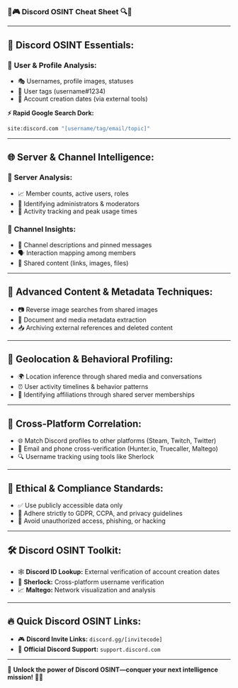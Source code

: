 ### 🚀🎮 **Discord OSINT Cheat Sheet** 🔍💬

---

## 📌 **Discord OSINT Essentials:**

### 🧩 **User & Profile Analysis:**
- 🎭 Usernames, profile images, statuses
- 🔖 User tags (username#1234)
- 📅 Account creation dates (via external tools)

**⚡ Rapid Google Search Dork:**
```bash
site:discord.com "[username/tag/email/topic]"
```

---

## 🌐 **Server & Channel Intelligence:**

### 📢 **Server Analysis:**
- 📈 Member counts, active users, roles
- 📌 Identifying administrators & moderators
- 📅 Activity tracking and peak usage times

### 💬 **Channel Insights:**
- 📖 Channel descriptions and pinned messages
- 🗣️ Interaction mapping among members
- 🔗 Shared content (links, images, files)

---

## 🧩 **Advanced Content & Metadata Techniques:**
- 📷 Reverse image searches from shared images
- 📁 Document and media metadata extraction
- 📥 Archiving external references and deleted content

---

## 📍 **Geolocation & Behavioral Profiling:**
- 🌍 Location inference through shared media and conversations
- ⏰ User activity timelines & behavior patterns
- 📌 Identifying affiliations through shared server memberships

---

## 🔗 **Cross-Platform Correlation:**
- 🌐 Match Discord profiles to other platforms (Steam, Twitch, Twitter)
- 📧 Email and phone cross-verification (Hunter.io, Truecaller, Maltego)
- 🔍 Username tracking using tools like Sherlock

---

## 🚨 **Ethical & Compliance Standards:**
- ✅ Use publicly accessible data only
- 📜 Adhere strictly to GDPR, CCPA, and privacy guidelines
- 🚫 Avoid unauthorized access, phishing, or hacking

---

## 🛠️ **Discord OSINT Toolkit:**
- 🕸️ **Discord ID Lookup:** External verification of account creation dates
- 🔎 **Sherlock:** Cross-platform username verification
- 📈 **Maltego:** Network visualization and analysis

---

## 🔥 **Quick Discord OSINT Links:**
- 🎮 **Discord Invite Links:** `discord.gg/[invitecode]`
- 🔗 **Official Discord Support:** `support.discord.com`

---

🌟 **Unlock the power of Discord OSINT—conquer your next intelligence mission!** 🚀💡

